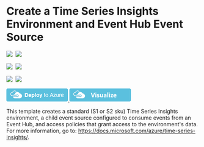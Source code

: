 # Create a Time Series Insights Environment and Event Hub Event Source

<IMG SRC="https://azbotstorage.blob.core.windows.net/badges/201-timeseriesinsights-environment-with-eventhub/PublicLastTestDate.svg" />&nbsp;
<IMG SRC="https://azbotstorage.blob.core.windows.net/badges/201-timeseriesinsights-environment-with-eventhub/PublicDeployment.svg" />&nbsp;

<IMG SRC="https://azbotstorage.blob.core.windows.net/badges/201-timeseriesinsights-environment-with-eventhub/FairfaxLastTestDate.svg" />&nbsp;
<IMG SRC="https://azbotstorage.blob.core.windows.net/badges/201-timeseriesinsights-environment-with-eventhub/FairfaxDeployment.svg" />&nbsp;

<IMG SRC="https://azbotstorage.blob.core.windows.net/badges/201-timeseriesinsights-environment-with-eventhub/BestPracticeResult.svg" />&nbsp;
<IMG SRC="https://azbotstorage.blob.core.windows.net/badges/201-timeseriesinsights-environment-with-eventhub/CredScanResult.svg" />&nbsp;

<a href="https://portal.azure.com/#create/Microsoft.Template/uri/https%3A%2F%2Fraw.githubusercontent.com%2FAzure%2Fazure-quickstart-templates%2Fmaster%2F201-timeseriesinsights-environment-with-eventhub%2Fazuredeploy.json" target="_blank">
    <img src="https://raw.githubusercontent.com/Azure/azure-quickstart-templates/master/1-CONTRIBUTION-GUIDE/images/deploytoazure.png"/>
</a>
<a href="http://armviz.io/#/?load=https%3A%2F%2Fraw.githubusercontent.com%2FAzure%2Fazure-quickstart-templates%2Fmaster%2F201-timeseriesinsights-environment-with-eventhub%2Fazuredeploy.json" target="_blank">
    <img src="https://raw.githubusercontent.com/Azure/azure-quickstart-templates/master/1-CONTRIBUTION-GUIDE/images/visualizebutton.png"/>
</a>

This template creates a standard (S1 or S2 sku) Time Series Insights environment, a child event source configured to consume events from an Event Hub, and access policies that grant access to the environment's data. For more information, go to: <https://docs.microsoft.com/azure/time-series-insights/>.
